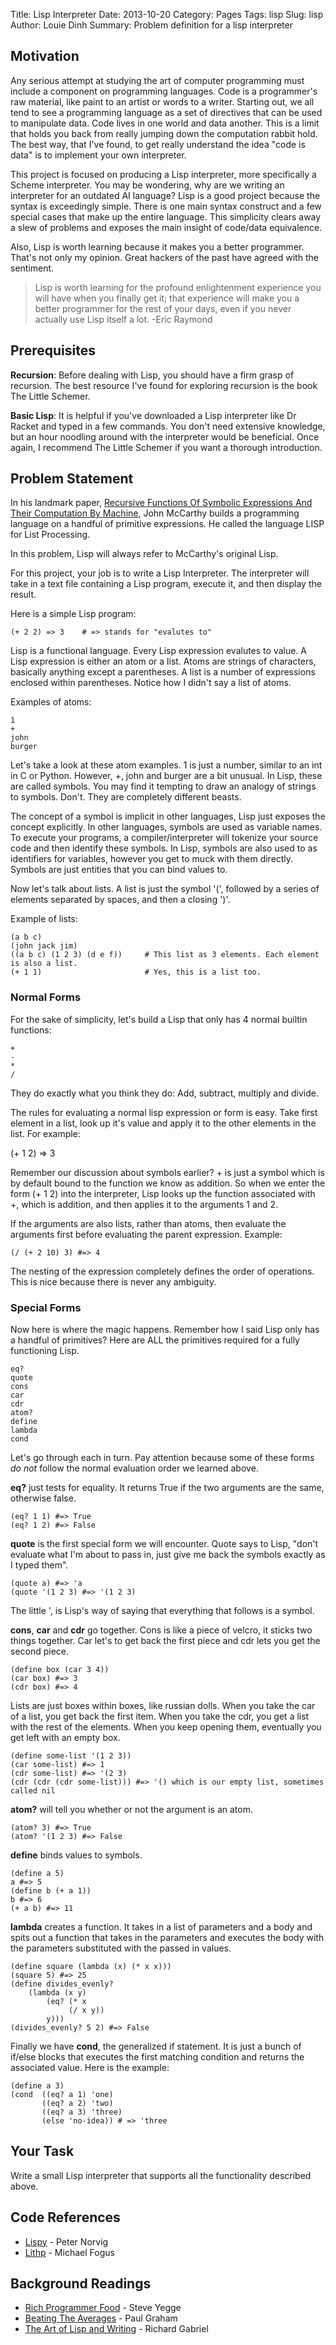 Title: Lisp Interpreter
Date: 2013-10-20
Category: Pages
Tags: lisp
Slug: lisp
Author: Louie Dinh
Summary: Problem definition for a lisp interpreter

Motivation
----------

Any serious attempt at studying the art of computer programming must include a component on programming languages. Code is 
a programmer's raw material, like paint to an artist or words to a writer. Starting out, we all tend to see a programming language
as a set of directives that can be used to manipulate data. Code lives in one world and data another.  This is a limit that holds you
back from really jumping down the computation rabbit hold. The best way, that I've found, to get really understand the idea 
"code is data" is to implement your own interpreter.

This project is focused on producing a Lisp interpreter, more specifically a Scheme interpreter. You may be wondering, why are we writing 
an interpreter for an outdated AI language? Lisp is a good project because the syntax is exceedingly simple. There is one main
syntax construct and a few special cases that make up the entire language. This simplicity clears away a slew of problems and 
exposes the main insight of code/data equivalence.

Also, Lisp is worth learning because it makes you a better programmer. That's not only my opinion. Great hackers of the past
have agreed with the sentiment.

>Lisp is worth learning for the profound enlightenment experience you will have when you finally get it;
>that experience will make you a better programmer for the rest of your days,
>even if you never actually use Lisp itself a lot.
-Eric Raymond

Prerequisites
------------

**Recursion**: Before dealing with Lisp, you should have a firm grasp of recursion. The best resource I've found for exploring
            recursion is the book The Little Schemer.

**Basic Lisp**: It is helpful if you've downloaded a Lisp interpreter like Dr Racket and typed in a few commands. You don't need
             extensive knowledge, but an hour noodling around with the interpreter would be beneficial. Once again, I recommend
             The Little Schemer if you want a thorough introduction.


Problem Statement
-----------------
In his landmark paper, 
[Recursive Functions Of Symbolic Expressions And Their Computation By Machine](http://www-formal.stanford.edu/jmc/recursive.html), 
John McCarthy builds a programming language on a handful of primitive expressions. He called the language LISP for List Processing.

In this problem, Lisp will always refer to McCarthy's original Lisp.

For this project, your job is to write a Lisp Interpreter. The interpreter will take in a
text file containing a Lisp program, execute it, and then display the result.

Here is a simple Lisp program:

    (+ 2 2) => 3    # => stands for "evalutes to"

Lisp is a functional language. Every Lisp expression evalutes to value. A Lisp expression
is either an atom or a list. Atoms are strings of characters, basically anything except a parentheses.
A list is a number of expressions enclosed within parentheses. Notice how I didn't say a list of atoms.

Examples of atoms: 

    1
    +
    john
    burger

Let's take a look at these atom examples. 1 is just a number, similar to an int in C or Python.
 However, +, john and burger are a bit unusual. In Lisp, these are called symbols. You may find
 it tempting to draw an analogy of strings to symbols. Don't. They are completely different beasts. 

The concept of a symbol is implicit in other languages, Lisp just exposes the concept explicitly.
 In other languages, symbols are used as variable names. To execute your programs, a compiler/interpreter
 will tokenize your source code and then identify these symbols. In Lisp, symbols are also used to
 as identifiers for variables, however you get to muck with them directly. Symbols are just entities
 that you can bind values to.

Now let's talk about lists. A list is just the symbol '(', followed by a series of elements
separated by spaces, and then a closing ')'.

Example of lists:

    (a b c)
    (john jack jim)
    ((a b c) (1 2 3) (d e f))     # This list as 3 elements. Each element is also a list.
    (+ 1 1)                       # Yes, this is a list too.


### Normal Forms ###

For the sake of simplicity, let's build a Lisp that only has 4 normal builtin functions:

    +
    -
    *
    /

They do exactly what you think they do: Add, subtract, multiply and divide.

The rules for evaluating a normal lisp expression or form is easy. Take first element in
a list, look up it's value and apply it to the other elements in the list. For example:

(+ 1 2) => 3

Remember our discussion about symbols earlier? + is just a symbol which is by default bound
to the function we know as addition. So when we enter the form (+ 1 2) into the interpreter,
Lisp looks up the function associated with +, which is addition, and then applies it to the
arguments 1 and 2. 

If the arguments are also lists, rather than atoms, then evaluate the arguments first
before evaluating the parent expression. Example:

    (/ (+ 2 10) 3) #=> 4

The nesting of the expression completely defines the order of operations. This is nice because
there is never any ambiguity.

### Special Forms ###

Now here is where the magic happens. Remember how I said Lisp only has a handful of primitives?
Here are ALL the primitives required for a fully functioning Lisp. 

    eq?
    quote
    cons
    car
    cdr
    atom?
    define
    lambda
    cond

Let's go through each in turn. Pay attention because some of these forms _do_ _not_
follow the normal evaluation order we learned above. 

**eq?** just tests for equality. It returns True if the two arguments
are the same, otherwise false.

    (eq? 1 1) #=> True
    (eq? 1 2) #=> False

**quote** is the first special form we will encounter. Quote says to Lisp, "don't evaluate what I'm 
about to pass in, just give me back the symbols exactly as I typed them".

    (quote a) #=> 'a
    (quote '(1 2 3) #=> '(1 2 3)

The little ', is Lisp's way of saying that everything that follows is a symbol.

**cons**, **car** and **cdr** go together. Cons is like a piece of velcro, it sticks two things together.
Car let's to get back the first piece and cdr lets you get the second piece.

    (define box (car 3 4))
    (car box) #=> 3
    (cdr box) #=> 4

Lists are just boxes within boxes, like russian dolls. When you take the car of a list,
you get back the first item. When you take the cdr, you get a list with the rest of the elements.
When you keep opening them, eventually you get left with an empty box.

    (define some-list '(1 2 3))
    (car some-list) #=> 1
    (cdr some-list) #=> '(2 3)
    (cdr (cdr (cdr some-list))) #=> '() which is our empty list, sometimes called nil

**atom?** will tell you whether or not the argument is an atom.

    (atom? 3) #=> True
    (atom? '(1 2 3) #=> False


**define** binds values to symbols.

    (define a 5)
    a #=> 5
    (define b (+ a 1))
    b #=> 6
    (+ a b) #=> 11

**lambda** creates a function. It takes in a list of parameters and a body 
and spits out a function that takes in the parameters and executes the body
with the parameters substituted with the passed in values.

    (define square (lambda (x) (* x x)))
    (square 5) #=> 25
    (define divides_evenly? 
        (lambda (x y) 
            (eq? (* x 
                 (/ x y)) 
            y)))
    (divides_evenly? 5 2) #=> False

Finally we have **cond**, the generalized if statement. It is just a bunch of
if/else blocks that executes the first matching condition and returns
the associated value. Here is the example:

    (define a 3)
    (cond  ((eq? a 1) 'one)
           ((eq? a 2) 'two)
           ((eq? a 3) 'three)
           (else 'no-idea)) # => 'three 

Your Task
---------

Write a small Lisp interpreter that supports all the functionality described above.


Code References
-----------

* [Lispy](http://norvig.com/lispy.html) - Peter Norvig
* [Lithp](https://github.com/readevalprintlove/lithp) - Michael Fogus

Background Readings
-------------------

* [Rich Programmer Food](http://steve-yegge.blogspot.ca/2007/06/rich-programmer-food.html) - Steve Yegge
* [Beating The Averages](http://www.paulgraham.com/avg.html) - Paul Graham
* [The Art of Lisp and Writing](http://www.dreamsongs.com/ArtOfLisp.html) - Richard Gabriel

